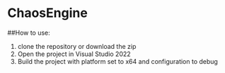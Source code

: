 # ChaosEngine

##How to use:
1. clone the repository or download the zip
2. Open the project in Visual Studio 2022
3. Build the project with platform set to x64 and configuration to debug
